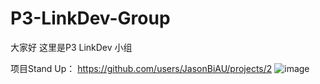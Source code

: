# P3-LinkDev-Group
大家好 这里是P3 LinkDev 小组

项目Stand Up：
https://github.com/users/JasonBiAU/projects/2
![image](https://user-images.githubusercontent.com/104241203/188640594-4237af60-a142-4d93-b17f-2c759e8f3efe.png)
